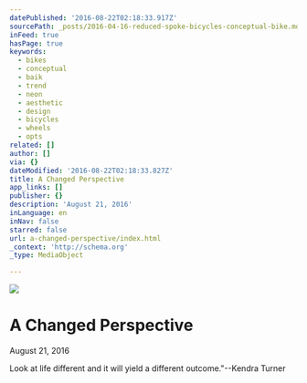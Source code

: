 ```yaml
---
datePublished: '2016-08-22T02:18:33.917Z'
sourcePath: _posts/2016-04-16-reduced-spoke-bicycles-conceptual-bike.md
inFeed: true
hasPage: true
keywords:
  - bikes
  - conceptual
  - baik
  - trend
  - neon
  - aesthetic
  - design
  - bicycles
  - wheels
  - opts
related: []
author: []
via: {}
dateModified: '2016-08-22T02:18:33.827Z'
title: A Changed Perspective
app_links: []
publisher: {}
description: 'August 21, 2016'
inLanguage: en
inNav: false
starred: false
url: a-changed-perspective/index.html
_context: 'http://schema.org'
_type: MediaObject

---
```

![](https://the-grid-user-content.s3-us-west-2.amazonaws.com/6afc4211-0f50-4dcc-adf0-6ed7c963e7ee.jpg)

# A Changed **Perspective**

August 21, 2016

Look at life different and it will yield a different outcome."--Kendra Turner